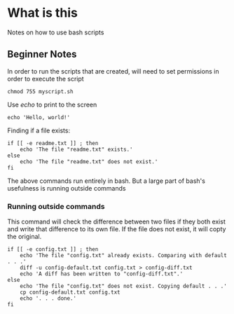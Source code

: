 # What is this
Notes on how to use bash scripts

## Beginner Notes
In order to run the scripts that are created, will need to set permissions in
order to execute the script

    chmod 755 myscript.sh

Use *echo* to print to the screen

    echo 'Hello, world!'

Finding if a file exists:

    if [[ -e readme.txt ]] ; then
        echo 'The file "readme.txt" exists.'
    else
        echo 'The file "readme.txt" does not exist.'
    fi

The above commands run entirely in bash. But a large part of bash's usefulness
is running outside commands


### Running outside commands

This command will check the difference between two files if they both exist and
write that difference to its own file. If the file does not exist, it will
copty the original.

    if [[ -e config.txt ]] ; then
        echo 'The file "config.txt" already exists. Comparing with default . . .'
        diff -u config-default.txt config.txt > config-diff.txt
        echo 'A diff has been written to "config-diff.txt".'
    else
        echo 'The file "config.txt" does not exist. Copying default . . .'
        cp config-default.txt config.txt
        echo '. . . done.'
    fi



            
